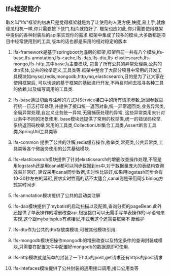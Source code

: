 ## lfs框架简介

取名叫"lfs"框架的初衷只是觉得框架就是为了让使用的人更方便,快捷,易上手,就像傻瓜相机一样,你只需要按下快门,相片就拍好了. 框架也应如此,你只需要使用框架中提供的各种封装后的api来实现你的需求
框架中集成了较多的模块,大多数都是项目中经常使用到的工具,版本的话也都是采用的相对稳定的版本

1.  lfs-framework是基于springboot为底层的框架,框架目前一共有八个模块,lfs-base,lfs-annotation,lfs-cache,lfs-dao,lfs-dto,lfs-elasticsearch,lfs-mongo,lfs-http,其中base为主要模块,
    包含了所有公共的异常处理类,公共的dto实体,公共的枚举定义,工具类等.框架中整合了大部分项目中常用的开发工具模块如mysql,redis,mongodb,http,mq,elasticsearch,目的是为了让大家在使用框架后,
    可以快速的基于框架的基础进行开发,不再费时间去找寻各种工具的依赖,以及编写调用的工具类.

2.  lfs-base通过切面与注解的方式对Service接口中的所有请求参数,返回参数进行统一日志打印处理,并提供了接口统一返回对象,统一异常返回类,业务异常类,全局异常处理,自定义业务统一异常,无需捕获处理的异常,
    这些异常类用来针对业务中不同的场景使用. base模块还提供了常用的枚举类,统一的错误码枚举,系统返回码枚举,常用的工具类,CollectionUtil集合工具类,Assert断言工具类,SpringUtil工具类等

3.  lfs-common 提供了公共的注解,redis缓存操作,枚举类,常亮类,公共异常类,工具类等各个微服务使用的公共基础模块.

4.  lfs-elasticsearch模块提供了针对elasticsearch的增删改查操作处理,不管是用logstash还是用canal都可以同步数据到es中,对于数据量庞大的表结构查询效率非常好,
    建议采用canal同步数据,实时性比较好,如果用logstash同步会有10-30秒左右的延迟,要求实时性高的话不太适合,canal则是采用同步binlog方式实时同步.
    
5.  lfs-annotation模块提供了公共的启动类注解

6.  lfs-dao模块提供了mybatis的启动扫描以及配置,查询分页的pageBean.此外还提供了单表操作的增删改查api,根据接口可以无需手写单表操作的sql语句来实现,这个跟mybaitsplus有点相似,不过我这个还需要框架不     断维护

7.  lfs-dto作为公共的dto存放类模块,可被其他模块引用.

8.  lfs-mongodb模块把操作mongodb的增删改查以及特定条件的查询封装成模块,只需要在配置文件中配置好mongodb的数据源即可使用.

9.  lfs-http模块就是简单的封装了一下http的post,get请求还有https的post请求

10. lfs-intefaces模块提供了公共封装的通用接口调用,接口公用类等

